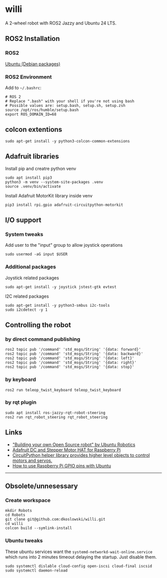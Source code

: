 # willi
A 2-wheel robot with ROS2 Jazzy and Ubuntu 24 LTS.

## ROS2 Installation
### ROS2
[Ubuntu (Debian packages)](https://docs.ros.org/en/jazzy/Installation/Ubuntu-Install-Debians.html)

### ROS2 Environment
Add to `~/.bashrc`:
```
# ROS 2
# Replace ".bash" with your shell if you're not using bash
# Possible values are: setup.bash, setup.sh, setup.zsh
source /opt/ros/humble/setup.bash
export ROS_DOMAIN_ID=68
```
## colcon extentions
```
sudo apt-get install -y python3-colcon-common-extensions
```

## Adafruit libraries
Install pip and creatre python venv
```
sudo apt install pip3
python3 -m venv --system-site-packages .venv
source .venv/bin/activate
```
Install Adafruit MotorKit library inside venv
```
pip3 install rpi.gpio adafruit-circuitpython-motorkit
```

## I/O support
### System tweaks
Add user to the "input" group to allow joystick operations
```
sudo usermod -aG input $USER
```
### Additional packages
Joystick related packages
```
sudo apt-get install -y joystick jstest-gtk evtest
```
I2C related packages
```
sudo apt-get install -y python3-smbus i2c-tools
sudo i2cdetect -y 1

```

## Controlling the robot
### by direct command publishing
```
ros2 topic pub '/command' 'std_msgs/String' '{data: forward}'
ros2 topic pub '/command' 'std_msgs/String' '{data: backward}'
ros2 topic pub '/command' 'std_msgs/String' '{data: left}'
ros2 topic pub '/command' 'std_msgs/String' '{data: right}'
ros2 topic pub '/command' 'std_msgs/String' '{data: stop}'
```
### by keyboard
```
ros2 run teleop_twist_keyboard teleop_twist_keyboard
```

### by rqt plugin
```
sudo apt install ros-jazzy-rqt-robot-steering
ros2 run rqt_robot_steering rqt_robot_steering
```

## Links
- ["Building your own Open Source robot" by Ubuntu Robotics](https://youtube.com/playlist?list=PL_2PosskAdC25idJVMLOhu-4VAn8OYkQ1)
- [Adafruit DC and Stepper Motor HAT for Raspberry Pi](https://learn.adafruit.com/adafruit-dc-and-stepper-motor-hat-for-raspberry-pi)
- [CircuitPython helper library provides higher level objects to control motors and servos.](https://pypi.org/project/adafruit-circuitpython-motor/)
- [How to use Raspberry Pi GPIO pins with Ubuntu](https://ubuntu.com/tutorials/gpio-on-raspberry-pi)

---

## Obsolete/unnesessary

### Create workspace
```
mkdir Robots
cd Robots
git clone git@github.com:dkoslowski/willi.git
cd willi
colcon build --symlink-install
```

### Ubuntu tweaks
These ubuntu services want the `systemd-networkd-wait-online.service` which runs into 2 minutes timeout delaying the startup. Just disable them.
```
sudo systemctl dislable cloud-config open-iscsi cloud-final iscsid
sudo systemctl daemon-reload
```

